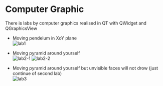 # Сomputer Graphic
There is labs by computer graphics realised in QT with QWidget and QGraphicsView
 - Moving pendelum in XoY plane <br/>
![lab1](https://user-images.githubusercontent.com/46199091/233024774-4e705da3-7b75-4374-9237-ffad16737e31.gif)

 - Moving pyramid around yourself <br/>
 ![lab2-1](https://user-images.githubusercontent.com/46199091/233026056-ca5ea8af-f9ed-4b7c-845d-551f111f4493.gif)
![lab2-2](https://user-images.githubusercontent.com/46199091/233026068-0985c86b-d751-41a3-8af2-76d32f0abbfb.gif)

 - Moving pyramid around yourself but unvisible faces will not drow (just continue of second lab) <br/>
![lab3](https://user-images.githubusercontent.com/46199091/233026457-01b7aac0-3802-4d3c-acb0-9677967a29a3.gif)
